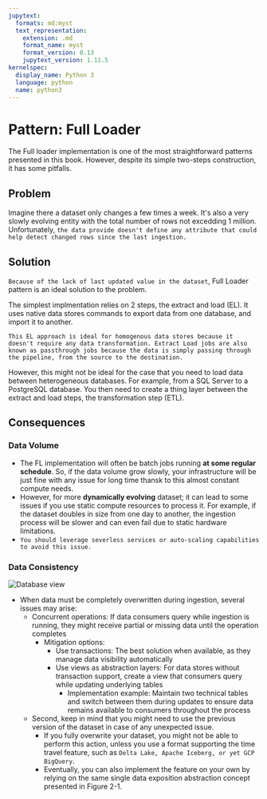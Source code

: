 ```yaml
---
jupytext:
  formats: md:myst
  text_representation:
    extension: .md
    format_name: myst
    format_version: 0.13
    jupytext_version: 1.11.5
kernelspec:
  display_name: Python 3
  language: python
  name: python3
---
```


# Pattern: Full Loader 
The Full loader implementation is one of the most straightforward patterns presented in this book. However, despite its simple two-steps construction, it has some pitfalls.

## Problem
Imagine there a dataset only changes a few times a week. It's also a very slowly evolving entity with the total number of rows not excedding 1 million. Unfortunately, `the data provide doesn't define any attribute that could help detect changed rows since the last ingestion.`

## Solution
`Because of the lack of last updated value in the dataset`, Full Loader pattern is an ideal solution to the problem. 

The simplest implmentation relies on 2 steps, the extract and load (EL). It uses native data stores commands to export data from one database, and import it to another.

```{note}
This EL approach is ideal for homogenous data stores because it doesn't require any data transformation. Extract Load jobs are also known as passthrough jobs because the data is simply passing through the pipeline, from the source to the destination.
```

However, this might not be ideal for the case that you need to load data between heterogeneous databases. For example, from a SQL Server to a PostgreSQL database. You then need to create a thing layer between the extract and load steps, the transformation step (ETL). 

## Consequences 

###  Data Volume 
- The FL implementation will often be batch jobs running **at some regular schedule**. So, if the data volume grow slowly, your infrastructure will be just fine with any issue for long time thansk to this almost constant compute needs.
- However, for more **dynamically evolving** dataset; it can lead to some issues if you use static compute resources to process it. For example, if the dataset doubles in size from one day to another, the ingestion process will be slower and can even fail due to static hardware limitations.
- `You should leverage severless services or auto-scaling capabilities to avoid this issue.`

### Data Consistency
![Database view](../artifacts/Screenshot%202025-02-26%20at%2023.44.06.png)
- When data must be completely overwritten during ingestion, several issues may arise:
  - Concurrent operations: If data consumers query while ingestion is running, they might receive partial or missing data until the operation completes
    - Mitigation options:
      - Use transactions: The best solution when available, as they manage data visibility automatically
      - Use views as abstraction layers: For data stores without transaction support, create a view that consumers query while updating underlying tables
        - Implementation example: Maintain two technical tables and switch between them during updates to ensure data remains available to consumers throughout the process
  - Second, keep in mind that you might need to use the previous version of the dataset in case of any unexpected issue. 
    - If you fully overwrite your dataset, you might not be able to perform this action, unless you use a format supporting the time travel feature, such as `Delta Lake, Apache Iceberg, or yet GCP BigQuery`. 
    - Eventually, you can also implement the feature on your own by relying on the same single data exposition abstraction concept presented in Figure 2-1.
